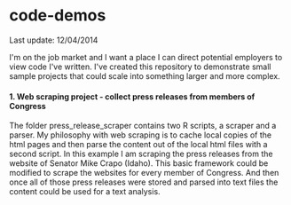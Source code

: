 code-demos
==========

Last update: 12/04/2014

I'm on the job market and I want a place I can direct potential employers to 
view code I've written. I've created this repository to demonstrate small sample 
projects that could scale into something larger and more complex.

#### 1. Web scraping project - collect press releases from members of Congress

The folder press_release_scraper contains two R scripts, a scraper and a parser.
My philosophy with web scraping is to cache local copies of the html pages and 
then parse the content out of the local html files with a second script. In this
example I am scraping the press releases from the website of Senator Mike Crapo
(Idaho). This basic framework could be modified to scrape the websites for every 
member of Congress. And then once all of those press releases were stored and 
parsed into text files the content could be used for a text analysis.
